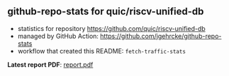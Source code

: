 ## github-repo-stats for quic/riscv-unified-db

- statistics for repository https://github.com/quic/riscv-unified-db
- managed by GitHub Action: https://github.com/jgehrcke/github-repo-stats
- workflow that created this README: `fetch-traffic-stats`

**Latest report PDF**: [report.pdf](https://github.com/njjetha/OSDO/raw/github-repo-stats/quic/riscv-unified-db/latest-report/report.pdf)

